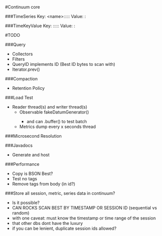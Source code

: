 #Continuum core

###TimeSeries
Key: \<name>:<tag1>:<tag2>:<value1>:<value2>:<timestamp>
Value: <blob>:<double>

###TimeKeyValue
Key: <timestamp>:<name>:<tag1>:<tag2>:<value1>:<value2>
Value: <blob>:<object>

#TODO

###Query
 - Collectors
 - Filters
 - QueryID implements ID (Best ID bytes to scan with)
 - Iterator.prev()

###Compaction
 - Retention Policy

###Load Test
 - Reader thread(s) and writer thread(s)
   - Observable<Datum> fakeDatumGenerator()
     - and can .buffer() to test batch
   - Metrics dump every x seconds thread

###Microsecond Resolution

###Javadocs
 - Generate and host

###Performance
 - Copy is BSON Best?
 - Test no tags
 - Remove tags from body (in id?)

###Store all session, metric, series data in continuum?
 - Is it possible?
  - CAN ROCKS SCAN BEST BY TIMESTAMP OR SESSION ID (sequential vs random)
  - with one caveat: must know the timestamp or time range of the session
   - that other dbs dont have the luxury
   - if you can be lenient, duplicate session ids allowed?
